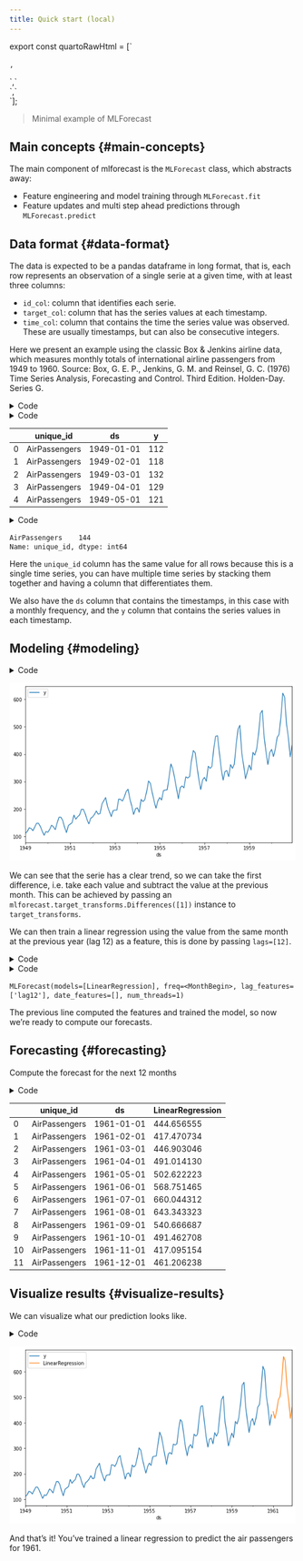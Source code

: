 ```yaml
---
title: Quick start (local)
---
```


export const quartoRawHtml =
[`<div>
<style scoped>
    .dataframe tbody tr th:only-of-type {
        vertical-align: middle;
    }
    .dataframe tbody tr th {
        vertical-align: top;
    }
    .dataframe thead th {
        text-align: right;
    }
</style>
`,`
</div>`,`<div>
<style scoped>
    .dataframe tbody tr th:only-of-type {
        vertical-align: middle;
    }
    .dataframe tbody tr th {
        vertical-align: top;
    }
    .dataframe thead th {
        text-align: right;
    }
</style>
`,`
</div>`];

> Minimal example of MLForecast

## Main concepts {#main-concepts}

The main component of mlforecast is the `MLForecast` class, which
abstracts away:

-   Feature engineering and model training through `MLForecast.fit`
-   Feature updates and multi step ahead predictions through
    `MLForecast.predict`

## Data format {#data-format}

The data is expected to be a pandas dataframe in long format, that is,
each row represents an observation of a single serie at a given time,
with at least three columns:

-   `id_col`: column that identifies each serie.
-   `target_col`: column that has the series values at each timestamp.
-   `time_col`: column that contains the time the series value was
    observed. These are usually timestamps, but can also be consecutive
    integers.

Here we present an example using the classic Box & Jenkins airline data,
which measures monthly totals of international airline passengers from
1949 to 1960. Source: Box, G. E. P., Jenkins, G. M. and Reinsel, G. C.
(1976) Time Series Analysis, Forecasting and Control. Third Edition.
Holden-Day. Series G.

<details>
<summary>Code</summary>

``` python
import pandas as pd
```

</details>
<details>
<summary>Code</summary>

``` python
df = pd.read_csv('https://datasets-nixtla.s3.amazonaws.com/air-passengers.csv', parse_dates=['ds'])
df.head()
```

</details>
<div dangerouslySetInnerHTML={{ __html: quartoRawHtml[0] }} />

|     | unique_id     | ds         | y   |
|-----|---------------|------------|-----|
| 0   | AirPassengers | 1949-01-01 | 112 |
| 1   | AirPassengers | 1949-02-01 | 118 |
| 2   | AirPassengers | 1949-03-01 | 132 |
| 3   | AirPassengers | 1949-04-01 | 129 |
| 4   | AirPassengers | 1949-05-01 | 121 |

<div dangerouslySetInnerHTML={{ __html: quartoRawHtml[1] }} />

<details>
<summary>Code</summary>

``` python
df['unique_id'].value_counts()
```

</details>

``` text
AirPassengers    144
Name: unique_id, dtype: int64
```

Here the `unique_id` column has the same value for all rows because this
is a single time series, you can have multiple time series by stacking
them together and having a column that differentiates them.

We also have the `ds` column that contains the timestamps, in this case
with a monthly frequency, and the `y` column that contains the series
values in each timestamp.

## Modeling {#modeling}

<details>
<summary>Code</summary>

``` python
df.plot(x='ds', y='y', figsize=(10, 6));
```

</details>

![](quick_start_local_files/figure-markdown_strict/cell-5-output-1.png)

We can see that the serie has a clear trend, so we can take the first
difference, i.e. take each value and subtract the value at the previous
month. This can be achieved by passing an
`mlforecast.target_transforms.Differences([1])` instance to
`target_transforms`.

We can then train a linear regression using the value from the same
month at the previous year (lag 12) as a feature, this is done by
passing `lags=[12]`.

<details>
<summary>Code</summary>

``` python
from mlforecast import MLForecast
from mlforecast.target_transforms import Differences
from sklearn.linear_model import LinearRegression
```

</details>
<details>
<summary>Code</summary>

``` python
fcst = MLForecast(
    models=LinearRegression(),
    freq='MS',  # our serie has a monthly frequency
    lags=[12],
    target_transforms=[Differences([1])],
)
fcst.fit(df)
```

</details>

``` text
MLForecast(models=[LinearRegression], freq=<MonthBegin>, lag_features=['lag12'], date_features=[], num_threads=1)
```

The previous line computed the features and trained the model, so now
we’re ready to compute our forecasts.

## Forecasting {#forecasting}

Compute the forecast for the next 12 months

<details>
<summary>Code</summary>

``` python
preds = fcst.predict(12)
preds
```

</details>
<div dangerouslySetInnerHTML={{ __html: quartoRawHtml[2] }} />

|     | unique_id     | ds         | LinearRegression |
|-----|---------------|------------|------------------|
| 0   | AirPassengers | 1961-01-01 | 444.656555       |
| 1   | AirPassengers | 1961-02-01 | 417.470734       |
| 2   | AirPassengers | 1961-03-01 | 446.903046       |
| 3   | AirPassengers | 1961-04-01 | 491.014130       |
| 4   | AirPassengers | 1961-05-01 | 502.622223       |
| 5   | AirPassengers | 1961-06-01 | 568.751465       |
| 6   | AirPassengers | 1961-07-01 | 660.044312       |
| 7   | AirPassengers | 1961-08-01 | 643.343323       |
| 8   | AirPassengers | 1961-09-01 | 540.666687       |
| 9   | AirPassengers | 1961-10-01 | 491.462708       |
| 10  | AirPassengers | 1961-11-01 | 417.095154       |
| 11  | AirPassengers | 1961-12-01 | 461.206238       |

<div dangerouslySetInnerHTML={{ __html: quartoRawHtml[3] }} />

## Visualize results {#visualize-results}

We can visualize what our prediction looks like.

<details>
<summary>Code</summary>

``` python
pd.concat([df, preds]).set_index('ds').plot(figsize=(10, 6));
```

</details>

![](quick_start_local_files/figure-markdown_strict/cell-9-output-1.png)

And that’s it! You’ve trained a linear regression to predict the air
passengers for 1961.

